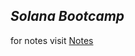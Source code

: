 ## _Solana Bootcamp_ ##

for notes visit [Notes](https://studywithfaith.notion.site/fa8eec70552a43709dc4afd78a24a8c1?v=5b02a911b5e3485dad6a16c506d9c260&pvs=4)